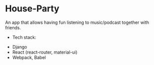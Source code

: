 # House-Party
An app that allows having fun listening to music/podcast together with friends.

- Tech stack:
+ Django
+ React (react-router, material-ui)
+ Webpack, Babel
